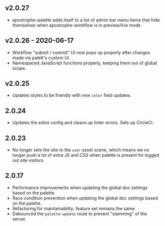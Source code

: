 ## v2.0.27
* apostrophe-palette adds itself to a list of admin bar menu items that hide themselves when apostrophe-workflow is in preview/live mode.

## v2.0.26 - 2020-06-17

* Workflow "submit / commit" UI now pops up properly after changes made via palett's custom UI.
* Namespaced JavaScript functions properly, keeping them out of global scope.

## v2.0.25

* Updates styles to be friendly with new `color` field updates.

## 2.0.24

* Updates the eslint config and cleans up linter errors. Sets up CircleCI.

## 2.0.23

* No longer sets the site to the `user` asset scene, which means we no longer push a lot of extra JS and CSS when palette is present for logged out site visitors.

## 2.0.17

* Performance improvements when updating the global doc settings based on the palette.
* Race condition prevention when updating the global doc settings based on the palette.
* Refactoring for maintainability; feature set remains the same.
* Debounced the `palette-update` route to prevent "slamming" of the server.

